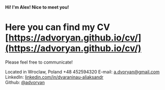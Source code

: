 **Hi! I'm Alex! Nice to meet you!**

# Here you can find my CV [https://advoryan.github.io/cv/](https://advoryan.github.io/cv/)

Please feel free to communicate!

Located in Wroclaw, Poland
+48 452594320
E-mail: [a.dvoryan@gmail.com](mailto:a.dvoryan@gmail.com) \
LinkedIn: [linkedin.com/in/dvaraninau-aliaksandr](https://www.linkedin.com/in/dvaraninau-aliaksandr-49aaab66/) \
Github: [@advoryan](https://github.com/advoryan)